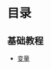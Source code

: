 # 目录

## 基础教程
* [变量](https://github.com/zhangchao1/learnNotes/blob/master/typescript/basic/variables.md)
